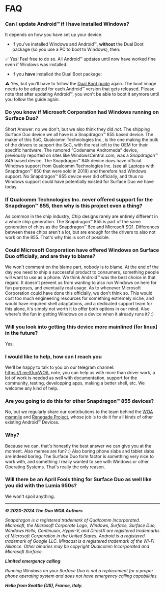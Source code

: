 # FAQ

### Can I update Android™ if I have installed Windows?

It depends on how you have set up your device.

- If you've installed Windows and Android™, **without** the Dual Boot package (so you use a PC to boot to Windows), then:

✅ Yes! Feel free to do so. All Android™ updates until now have worked fine even if Windows was installed.

- If you **have** installed the Dual Boot package:

⚠️ Yes, but you'll have to follow the [Dual Boot guide](https://github.com/WOA-Project/SurfaceDuo-Guides/blob/main/InstallWindows/DualBoot-SurfaceDuo.md) again. The boot image needs to be adapted for each Android™ version that gets released. Please note that after updating Android™, you won't be able to boot it anymore until you follow the guide again.

### Do you know if Microsoft Corporation had Windows running on Surface Duo?

Short Answer: no we don't, but we also think they did _not_. The shipping Surface Duo device we all have is a Snapdragon™ 855 based device. The maker of this SoC, Qualcomm Technologies Inc., is the one making the bulk of the drivers to support the SoC, with the rest left to the OEM for their specific hardware. The rumored "Codename Andromeda" device, previously reported on sites like WindowsCentral.com, was a _Snapdragon™ 845_ based device. The Snapdragon™ 845 device *does* have official Windows support from Qualcomm Technologies Inc. (see all Laptops with Snapdragon™ 850 that were sold in 2019) and therefore had Windows support. No Snapdragon™ 855 device ever did officially, and thus no Windows support could have potentially existed for Surface Duo we have today.

### If Qualcomm Technologies Inc. never offered support for the Snapdragon™ 855, then why is this project even a thing?

As common in the chip industry, Chip designs rarely are entirely different in a whole chip generation. The Snapdragon™ 855 is part of the same generation of chips as the Snapdragon™ 8cx and Microsoft SQ1. Differences between these chips aren't a lot, but are enough for the drivers to also not work on the 855. That's why this is sort of possible.

### Could Microsoft Corporation have offered Windows on Surface Duo officially, and are they to blame?

We won't comment on the blame part, nobody is to blame. At the end of the day you need to ship a successful product to consumers, something people will want to use as a phone. We think Android™ was the best choice in that regard. It doesn't prevent us from wanting to also run Windows on here for fun purposes, and eventually real usage. As to whenever Microsoft Corporation could have done this officially, we don't think so. This would cost too much engineering resources for something extremely niche, and would have required shell adaptations, and a dedicated support team for this alone, it's simply not worth it to offer both options in our mind. Also where's the fun in getting Windows on a device when it already runs it? :)

### Will you look into getting this device more mainlined (for linux) in the future?

Yes.

### I would like to help, how can I reach you

We'll be happy to talk to you on our telegram channel: https://t.me/DuoWOA, note, you can help us with more than driver work, a lot of work is needed as well with documentation, support for the community, testing, developping apps, making a better shell, etc. We welcome any kind of help.

### Are you going to do this for other Snapdragon™ 855 devices?

No, but we regularly share our contributions to the team behind the [WOA msmnile](https://github.com/WOA-msmnile) and [Renegade Project](https://github.com/EDK2-Porting), whose job is to do it for all kinds of other existing Android™ Devices.

### Why?

Because we can, that's honestly the best answer we can give you at the moment. Also memes are fun? :) Also boring phone slabs and tablet slabs are indeed boring. The Surface Duo form factor is something very nice to work with, and something I really wanted to see with Windows or other Operating Systems. That's really the only reason.

### Will there be an April Fools thing for Surface Duo as well like you did with the Lumia 950s?

We won't spoil anything.

---

_**© 2020-2024 The Duo WOA Authors**_

_Snapdragon is a registered trademark of Qualcomm Incorporated. Microsoft, the Microsoft Corporate Logo, Windows, Surface, Surface Duo, Windows Hello, Continuum, Hyper-V, and DirectX are registered trademarks of Microsoft Corporation in the United States. Android is a registered trademark of Google LLC. Miracast is a registered trademark of the Wi-Fi Alliance. Other binaries may be copyright Qualcomm Incorporated and Microsoft Surface._

_**Limited emergency calling**_

_Running Windows on your Surface Duo is not a replacement for a proper phone operating system and does not have emergency calling capabilities._

_**Hello from Seattle (US), France, Italy.**_